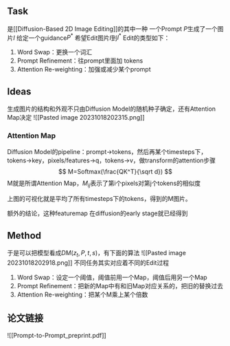 ## Task
是[[Diffusion-Based 2D Image Editing]]的其中一种
一个Prompt $P$生成了一个图片$I$
给定一个guidance$P^*$  希望Edit图片$I$到$I^*$
Edit的类型如下：
1. Word Swap：更换一个词汇
2. Prompt Refinement：往prompt里面加 tokens
3. Attention Re-weighting：加强或减少某个prompt
## Ideas
生成图片的结构和外观不只由Diffusion Model的随机种子确定，还有Attention Map决定
![[Pasted image 20231018202315.png]]
### Attention Map
Diffusion Model的pipeline：prompt->tokens，然后再某个timesteps下，tokens->key，pixels/features->q，tokens->v，做transform的attention步骤
$$
M=Softmax(\frac{QK^T}{\sqrt d})
$$
M就是所谓Attention Map，$M_{ij}$表示了第i个pixels对第j个tokens的相似度

上图的可视化就是平均了所有timesteps下的tokens，得到的M图片。

额外的结论，这种featuremap 在diffusion的early stage就已经得到

## Method
于是可以把模型看成$DM(z_t,P,t,s)$，有下面的算法
![[Pasted image 20231018202918.png]]
不同任务其实对应着不同的Edit过程
1. Word Swap：设定一个阈值，阈值前用一个Map，阈值后用另一个Map
2. Prompt Refinement：把新的Map中有和旧Map对应关系的，把旧的替换过去
3. Attention Re-weighting：把某个M乘上某个倍数
## 论文链接
![[Prompt-to-Prompt_preprint.pdf]]